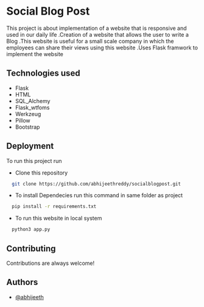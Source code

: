 
# Social Blog Post

This project is about implementation of a website that is responsive  and used in our daily life
.Creation of a website that allows the user to write a Blog
.This website is useful for a small scale company in which the employees can share their views using this website
.Uses Flask framwork to implement the website
## Technologies used
- Flask
- HTML
- SQL_Alchemy
- Flask_wtfoms
- Werkzeug
- Pillow
- Bootstrap
 
## Deployment

To run this project run
- Clone this repository
```bash
  git clone https://github.com/abhijeethreddy/socialblogpost.git
```
- To install Dependecies run this command in same folder as project
```bash
  pip install -r requirements.txt
```

- To run this website in local system
```bash
  python3 app.py
```


## Contributing

Contributions are always welcome!



## Authors

- [@abhijeeth](https://www.github.com/abhijeethreddy)

